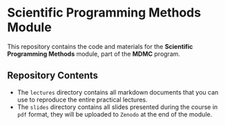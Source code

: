 # Scientific Programming Methods Module

This repository contains the code and materials for the **Scientific Programming Methods** module, part of the **MDMC** program.
## Repository Contents

<!-- - The `codes` directory includes basic code examples and binaries used during the live sessions, which are essential for following the lecture. -->
- The `lectures` directory contains all markdown documents that you can use to reproduce the entire practical lectures.
- The `slides` directory contains all slides presented during the course in `pdf` format, they will be uploaded to `Zenodo` at the end of the module.
